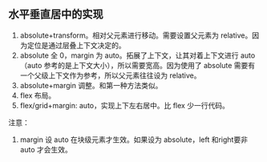 ## 水平垂直居中的实现
1. absolute+transform。相对父元素进行移动。需要设置父元素为 relative。因为定位是通过层叠上下文决定的。
2. absolute 全 0，margin 为 auto。拓展了上下文，让其对着上下文进行 auto（auto 参考的是上下文大小），所以需要宽高。因为使用了 absolute 需要有一个父级上下文作为参考，所以父元素往往设为 relative。
3. absolute+margin 调整。和第一种方法类似。
4. flex 布局。
5. flex/grid+margin: auto，实现上下左右居中。比 flex 少一行代码。

注意：
1. margin 设 auto 在块级元素才生效。如果设为 absolute，left 和right要非 auto 才会生效。